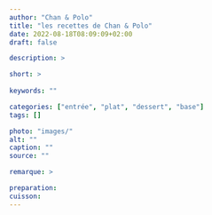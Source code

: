 ```yaml
---
author: "Chan & Polo"
title: "les recettes de Chan & Polo"
date: 2022-08-18T08:09:09+02:00
draft: false

description: >

short: >
    
keywords: ""

categories: ["entrée", "plat", "dessert", "base"]
tags: []

photo: "images/"
alt: ""
caption: ""
source: ""

remarque: >

preparation: 
cuisson: 
---
```

